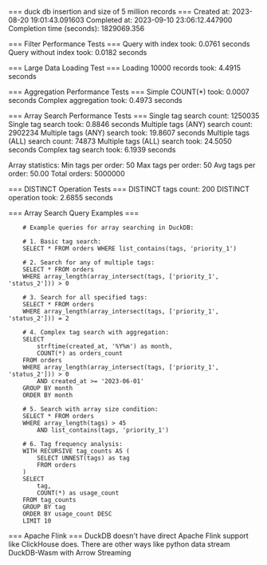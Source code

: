 === duck db insertion and size of 5 million records ===
Created at: 2023-08-20 19:01:43.091603
Completed at: 2023-09-10 23:06:12.447900
Completion time (seconds): 1829069.356

=== Filter Performance Tests ===
Query with index took: 0.0761 seconds
Query without index took: 0.0182 seconds

=== Large Data Loading Test ===
Loading 10000 records took: 4.4915 seconds

=== Aggregation Performance Tests ===
Simple COUNT(*) took: 0.0007 seconds
Complex aggregation took: 0.4973 seconds

=== Array Search Performance Tests ===
Single tag search count: 1250035
Single tag search took: 0.8846 seconds
Multiple tags (ANY) search count: 2902234
Multiple tags (ANY) search took: 19.8607 seconds
Multiple tags (ALL) search count: 74873
Multiple tags (ALL) search took: 24.5050 seconds
Complex tag search took: 6.1939 seconds

Array statistics:
Min tags per order: 50
Max tags per order: 50
Avg tags per order: 50.00
Total orders: 5000000

=== DISTINCT Operation Tests ===
DISTINCT tags count: 200
DISTINCT operation took: 2.6855 seconds

=== Array Search Query Examples ===

        # Example queries for array searching in DuckDB:
        
        # 1. Basic tag search:
        SELECT * FROM orders WHERE list_contains(tags, 'priority_1')
        
        # 2. Search for any of multiple tags:
        SELECT * FROM orders 
        WHERE array_length(array_intersect(tags, ['priority_1', 'status_2'])) > 0
        
        # 3. Search for all specified tags:
        SELECT * FROM orders 
        WHERE array_length(array_intersect(tags, ['priority_1', 'status_2'])) = 2
        
        # 4. Complex tag search with aggregation:
        SELECT 
            strftime(created_at, '%Y%m') as month,
            COUNT(*) as orders_count
        FROM orders
        WHERE array_length(array_intersect(tags, ['priority_1', 'status_2'])) > 0
            AND created_at >= '2023-06-01'
        GROUP BY month
        ORDER BY month
        
        # 5. Search with array size condition:
        SELECT * FROM orders 
        WHERE array_length(tags) > 45 
            AND list_contains(tags, 'priority_1')
        
        # 6. Tag frequency analysis:
        WITH RECURSIVE tag_counts AS (
            SELECT UNNEST(tags) as tag
            FROM orders
        )
        SELECT 
            tag,
            COUNT(*) as usage_count
        FROM tag_counts
        GROUP BY tag
        ORDER BY usage_count DESC
        LIMIT 10
        
=== Apache Flink === 
DuckDB doesn't have direct Apache Flink support like ClickHouse does.
There are other ways like python data stream
DuckDB-Wasm with Arrow Streaming